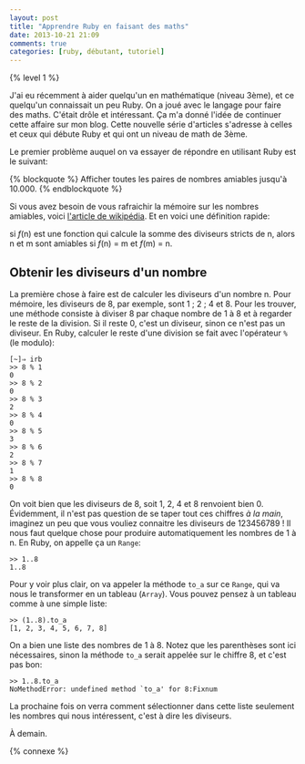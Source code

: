 ```yaml
---
layout: post
title: "Apprendre Ruby en faisant des maths"
date: 2013-10-21 21:09
comments: true
categories: [ruby, débutant, tutoriel]
---
```


{% level 1 %}

J'ai eu récemment à aider quelqu'un en mathématique (niveau 3ème), et ce
quelqu'un connaissait un peu Ruby. On a joué avec le langage pour faire
des maths. C'était drôle et intéressant. Ça m'a donné l'idée de
continuer cette affaire sur mon blog. Cette nouvelle série d'articles
s'adresse à celles et ceux qui débute Ruby et qui ont un niveau de math de
3ème.

<!-- more -->

Le premier problème auquel on va essayer de répondre en utilisant Ruby est
le suivant:

{% blockquote %}
Afficher toutes les paires de nombres amiables jusqu'à 10.000.
{% endblockquote %}

Si vous avez besoin de vous rafraichir la mémoire sur les nombres
amiables, voici [l'article de wikipédia](http://fr.wikipedia.org/wiki/Nombre_amical).
Et en voici une définition rapide:

si *f*(n) est une fonction qui calcule la
somme des diviseurs stricts de n, alors n et m sont amiables si
*f*(n) = m et *f*(m) = n.

Obtenir les diviseurs d'un nombre
---------------------------------
La première chose à faire est de calculer les diviseurs d'un nombre n.
Pour mémoire, les diviseurs de 8, par exemple, sont 1 ; 2 ; 4 et 8.
Pour les trouver, une méthode consiste à diviser 8 par chaque nombre de 1 à 8
et à regarder le reste de la division. Si il reste 0, c'est un diviseur, sinon
ce n'est pas un diviseur. En Ruby, calculer le reste d'une division se fait
avec l'opérateur `%` (le modulo):

``` irb
[~]⇒ irb
>> 8 % 1
0
>> 8 % 2
0
>> 8 % 3
2
>> 8 % 4
0
>> 8 % 5
3
>> 8 % 6
2
>> 8 % 7
1
>> 8 % 8
0
```

On voit bien que les diviseurs de 8, soit 1, 2, 4 et 8 renvoient bien 0.
Évidemment, il n'est pas question de se taper tout ces chiffres *à la main*,
imaginez un peu que vous vouliez connaitre les diviseurs de 123456789 !
Il nous faut quelque chose pour produire automatiquement les nombres de 1 à
n. En Ruby, on appelle ça un `Range`:

``` irb
>> 1..8
1..8
```

Pour y voir plus clair, on va appeler la méthode `to_a` sur ce `Range`, qui
va nous le transformer en un tableau (`Array`). Vous pouvez pensez à un
tableau comme à une simple liste:

``` irb
>> (1..8).to_a
[1, 2, 3, 4, 5, 6, 7, 8]
```

On a bien une liste des nombres de 1 à 8. Notez que les parenthèses sont ici
nécessaires, sinon la méthode `to_a` serait appelée sur le chiffre 8, et
c'est pas bon:

``` irb
>> 1..8.to_a
NoMethodError: undefined method `to_a' for 8:Fixnum
```

La prochaine fois on verra comment sélectionner dans cette liste seulement
les nombres qui nous intéressent, c'est à dire les diviseurs.

À demain.

{% connexe %}

